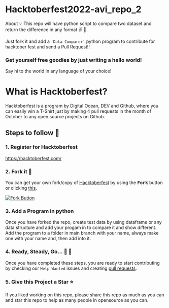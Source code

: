 # Hacktoberfest2022-avi_repo_2
About 💡 This repo will have python script to compare two dataset and return the difference in any format ✌️ 🌸

Just fork it and add a `'Data Comparer'` python program to contribute for hacktober fest and send a Pull Request!!

### Get yourself free goodies by just writing a hello world!

Say hi to the world in any language of your choice!

# What is Hacktoberfest?

Hacktoberfest is a program by Digital Ocean, DEV and Github, where you can easily win a T-Shirt just by making 4 pull requests in the month of October to any open source projects on Github.

## Steps to follow :scroll:

### 1. Register for Hacktoberfest

https://hacktoberfest.com/

### 2. Fork it :fork_and_knife:

You can get your own fork/copy of [Hacktoberfest](https://github.com/avinash3005/Hacktoberfest2022-avi_repo_2) by using the <kbd><b>Fork</b></kbd></a> button or clicking [this](https://github.com/avinash3005/Hacktoberfest2022-avi_repo_2).

[![Fork Button](https://help.github.com/assets/images/help/repository/fork_button.jpg)](https://github.com/avinash3005/Hacktoberfest2022-avi_repo_2)

### 3. Add a Program in python

Once you have forked the repo, create test data by using dataframe or any data structure and add your progam in to compare it and show different. Add the program to a  folder in main branch with your name, always make one with your name and, then add into it.


### 4. Ready, Steady, Go... :turtle: :rabbit2:

Once you have completed these steps, you are ready to start contributing
by checking our `Help Wanted` issues and creating [pull requests](https://github.com/avinash3005/Hacktoberfest2022-avi_repo_2/pulls).

### 5. Give this Project a Star :star:

If you liked working on this repo, please share this repo as much
as you can and star this repo to help as many people in opensource as you can.

